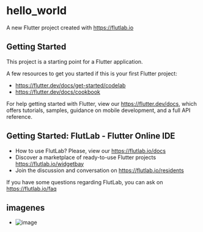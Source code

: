 # hello_world

A new Flutter project created with https://flutlab.io

## Getting Started

This project is a starting point for a Flutter application.

A few resources to get you started if this is your first Flutter project:

- https://flutter.dev/docs/get-started/codelab
- https://flutter.dev/docs/cookbook

For help getting started with Flutter, view our
https://flutter.dev/docs, which offers tutorials,
samples, guidance on mobile development, and a full API reference.

## Getting Started: FlutLab - Flutter Online IDE

- How to use FlutLab? Please, view our https://flutlab.io/docs
- Discover a marketplace of ready-to-use Flutter projects https://flutlab.io/widgetbay
- Join the discussion and conversation on https://flutlab.io/residents

If you have some questions regarding FlutLab, you can ask on https://flutlab.io/faq
## imagenes
- ![image](https://github.com/EFMMelendez/Act4-Ulll-1223/assets/143548291/08b89a2c-6e08-4bdb-80ff-7bc175e13bf2)
